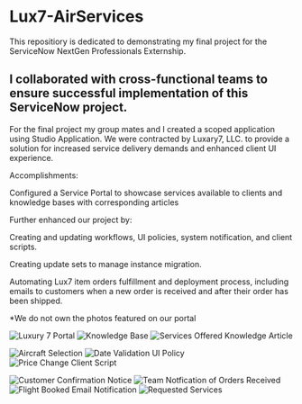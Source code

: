 # Lux7-AirServices

This repositiory is dedicated to demonstrating my final project for the ServiceNow NextGen Professionals Externship.

I collaborated with cross-functional teams to ensure successful implementation of this ServiceNow project.
--------------------------------------------------------------------------------------------------------------------------------------------------

For the final project my group mates and I created a scoped application using Studio Application.
We were contracted by Luxary7, LLC. to provide a solution for increased service delivery demands and enhanced client UI experience. 

Accomplishments:

Configured a Service Portal to showcase services available to clients and knowledge bases with corresponding articles

Further enhanced our project by:

Creating and updating workflows, UI policies, system notification, and client scripts.

Creating update sets to manage instance migration.

Automating Lux7 item orders fulfillment and deployment process, including emails to customers when a new order is received and after their order has been shipped.

*We do not own the photos featured on our portal

![Luxury 7 Portal](https://user-images.githubusercontent.com/75024812/225509281-fe0f08b7-f046-4a5d-a96a-54fbcb40f0c4.png)
![Knowledge Base](https://user-images.githubusercontent.com/75024812/225509275-2a261df2-1a5f-48c2-a3ad-7f0a936fd47d.png)
![Services Offered Knowledge Article](https://user-images.githubusercontent.com/75024812/225509289-861f6af1-0eb9-49e6-9a93-cff89a29e71d.png)

![Aircraft Selection](https://user-images.githubusercontent.com/75024812/225509268-11ac767a-32c4-4bea-877c-840cd849f037.png)
![Date Validation UI Policy](https://user-images.githubusercontent.com/75024812/225509272-4ee74d10-f8d9-41a3-bf2c-c9131fedef24.png)
![Price Change Client Script](https://user-images.githubusercontent.com/75024812/225509284-556e390d-c74c-414e-8ba1-dd51f82e80c6.png)

![Customer Confirmation Notice](https://user-images.githubusercontent.com/75024812/225509270-b0182547-61ef-4ca6-863f-16b5b51c13b9.png)
![Team Notfication of Orders Received](https://user-images.githubusercontent.com/75024812/225509292-8b4fcdfb-a7d6-4675-9664-9b86ed7545ec.png)
![Flight Booked Email Notification](https://user-images.githubusercontent.com/75024812/225509274-fb73619e-6564-4b3e-90b0-073eb22e89e8.png)
![Requested Services](https://user-images.githubusercontent.com/75024812/225509287-9f0fc517-8a5b-4f07-b4c6-6409110f9ff3.png)




